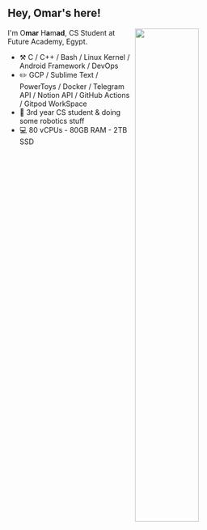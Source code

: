 ## Hey, Omar's here!

[<img align="right" width="50%" src="https://media.giphy.com/media/836HiJc7pgzy8iNXCn/giphy.gif">](https://media.giphy.com/media/836HiJc7pgzy8iNXCn/giphy.gif)

I'm O**mar** H**a**m**ad**, CS Student at Future Academy, Egypt.

-   :hammer_and_pick: C / C++ / Bash / Linux Kernel / Android Framework / DevOps
-   :pencil2: GCP / Sublime Text / PowerToys / Docker / Telegram API / Notion API / GitHub Actions / Gitpod WorkSpace
-   :seedling: 3rd year CS student & doing some robotics stuff
-   :computer: 80 vCPUs - 80GB RAM - 2TB SSD
